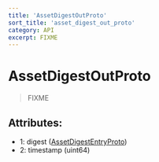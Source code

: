 ```yaml
---
title: 'AssetDigestOutProto'
sort_title: 'asset_digest_out_proto'
category: API
excerpt: FIXME
---
```


# AssetDigestOutProto

> FIXME

## Attributes:

- 1: digest ([AssetDigestEntryProto](../AssetDigestEntryProto/)) 
- 2: timestamp (uint64)
